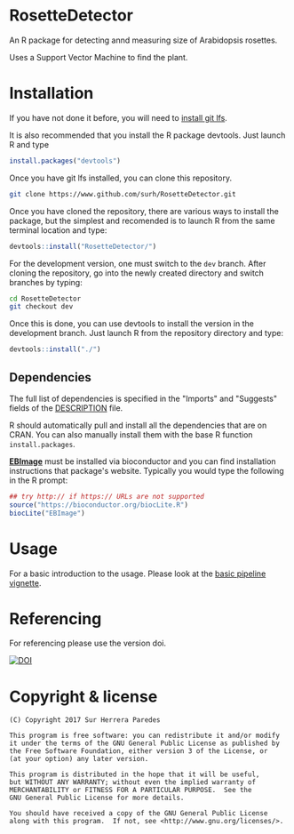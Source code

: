 # RosetteDetector

An R package for detecting annd measuring size of Arabidopsis rosettes.

Uses a Support Vector Machine to find the plant.

# Installation

If you have not done it before, you will need to [install git lfs](https://help.github.com/articles/installing-git-large-file-storage/).

It is also recommended that you install the R package devtools. Just launch R and type

```r
install.packages("devtools")
```

Once you have git lfs installed, you can clone this repository.

```sh
git clone https://www.github.com/surh/RosetteDetector.git
```

Once you have cloned the repository, there are various ways to install the package, but the simplest and
recomended is to launch R from the same terminal location and type:

```r
devtools::install("RosetteDetector/")
```

For the development version, one must switch to the `dev` branch. After cloning the repository, go into
the newly created directory and switch branches by typing:

```sh
cd RosetteDetector
git checkout dev
```
Once this is done, you can use devtools to install the version in the development branch.
Just launch R from the repository directory and type:

```r
devtools::install("./")
```

## Dependencies

The full list of dependencies is specified in the "Imports" and "Suggests" fields of the [DESCRIPTION](DESCRIPTION) file.

R should automatically pull and install all the dependencies that are on CRAN. You can also manually install them with
the base R function `install.packages`.

[**EBImage**](https://www.bioconductor.org/packages/release/bioc/html/EBImage.html) must be installed via bioconductor and
you can find installation instructions that package's website. Typically you would type the following in the R prompt:

```r
## try http:// if https:// URLs are not supported
source("https://bioconductor.org/biocLite.R")
biocLite("EBImage")
```

# Usage

For a basic introduction to the usage. Please look at the [basic pipeline vignette](inst/doc/pipeline.html).

# Referencing

For referencing please use the version doi.

[![DOI](https://zenodo.org/badge/10928/surh/RosetteDetector.svg)](https://zenodo.org/badge/latestdoi/10928/surh/RosetteDetector)

# Copyright & license

    (C) Copyright 2017 Sur Herrera Paredes

    This program is free software: you can redistribute it and/or modify
    it under the terms of the GNU General Public License as published by
    the Free Software Foundation, either version 3 of the License, or
    (at your option) any later version.

    This program is distributed in the hope that it will be useful,
    but WITHOUT ANY WARRANTY; without even the implied warranty of
    MERCHANTABILITY or FITNESS FOR A PARTICULAR PURPOSE.  See the
    GNU General Public License for more details.

    You should have received a copy of the GNU General Public License
    along with this program.  If not, see <http://www.gnu.org/licenses/>.

